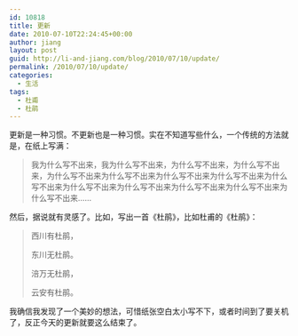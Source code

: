 ```yaml
---
id: 10818
title: 更新
date: 2010-07-10T22:24:45+00:00
author: jiang
layout: post
guid: http://li-and-jiang.com/blog/2010/07/10/update/
permalink: /2010/07/10/update/
categories:
  - 生活
tags:
  - 杜甫
  - 杜鹃
---
```

更新是一种习惯。不更新也是一种习惯。实在不知道写些什么，一个传统的方法就是，在纸上写满：

> 我为什么写不出来，我为什么写不出来，为什么写不出来，为什么写不出来，为什么写不出来为什么写不出来为什么写不出来为什么写不出来为什么写不出来为什么写不出来为什么写不出来为什么写不出来为什么写不出来为什么写不出来……

然后，据说就有灵感了。比如，写出一首《杜鹃》，比如杜甫的《杜鹃》：

> 西川有杜鹃，
> 
> 东川无杜鹃。
> 
> 涪万无杜鹃，
> 
> 云安有杜鹃。

我确信我发现了一个美妙的想法，可惜纸张空白太小写不下，或者时间到了要关机了，反正今天的更新就要这么结束了。